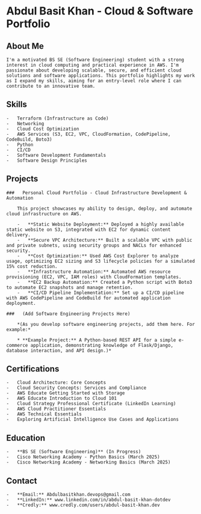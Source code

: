 #   Abdul Basit Khan - Cloud & Software Portfolio

##   About Me

    I'm a motivated BS SE (Software Engineering) student with a strong interest in cloud computing and practical experience in AWS. I'm passionate about developing scalable, secure, and efficient cloud solutions and software applications. This portfolio highlights my work as I expand my skills, aiming for an entry-level role where I can contribute to an innovative team.

##   Skills

    -   Terraform (Infrastructure as Code)
    -   Networking
    -   Cloud Cost Optimization
    -   AWS Services (S3, EC2, VPC, CloudFormation, CodePipeline, CodeBuild, Boto3)
    -   Python
    -   CI/CD
    -   Software Development Fundamentals
    -   Software Design Principles

##   Projects

    ###   Personal Cloud Portfolio - Cloud Infrastructure Development & Automation

        This project showcases my ability to design, deploy, and automate cloud infrastructure on AWS.

        -   **Static Website Deployment:** Deployed a highly available static website on S3, integrated with EC2 for dynamic content delivery.
        -   **Secure VPC Architecture:** Built a scalable VPC with public and private subnets, using security groups and NACLs for enhanced security.
        -   **Cost Optimization:** Used AWS Cost Explorer to analyze usage, optimizing EC2 sizing and S3 lifecycle policies for a simulated 15% cost reduction.
        -   **Infrastructure Automation:** Automated AWS resource provisioning (EC2, VPC, IAM roles) with CloudFormation templates.
        -   **EC2 Backup Automation:** Created a Python script with Boto3 to automate EC2 snapshots and manage retention.
        -   **CI/CD Pipeline Implementation:** Set up a CI/CD pipeline with AWS CodePipeline and CodeBuild for automated application deployment.

    ###   (Add Software Engineering Projects Here)

        *(As you develop software engineering projects, add them here. For example:*

        * **Example Project:** A Python-based REST API for a simple e-commerce application, demonstrating knowledge of Flask/Django, database interaction, and API design.)*

##   Certifications

    -   Cloud Architecture: Core Concepts
    -   Cloud Security Concepts: Services and Compliance
    -   AWS Educate Getting Started with Storage
    -   AWS Educate Introduction to Cloud 101
    -   Cloud Strategy Professional Certificate (LinkedIn Learning)
    -   AWS Cloud Practitioner Essentials
    -   AWS Technical Essentials
    -   Exploring Artificial Intelligence Use Cases and Applications

##   Education

    -   **BS SE (Software Engineering)** (In Progress)
    -   Cisco Networking Academy - Python Basics (March 2025)
    -   Cisco Networking Academy - Networking Basics (March 2025)

##   Contact

    -   **Email:** Abdulbasitkhan.devops@gmail.com
    -   **LinkedIn:** www.linkedin.com/in/abdul-basit-khan-dotdev
    -   **Credly:** www.credly.com/users/abdul-basit-khan.dev
